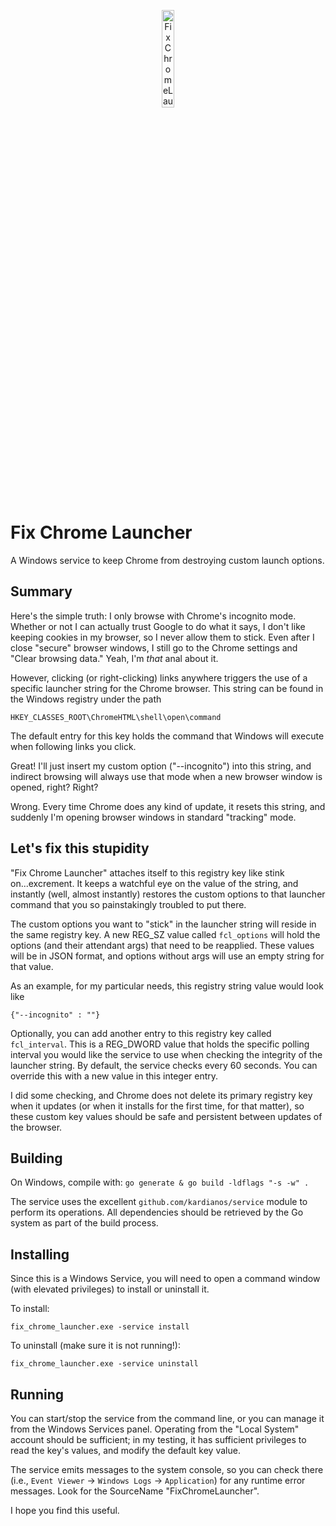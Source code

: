 <p align="center">
  <a href="https://www.google.com/chrome/index.html">
    <img width="20%" alt="FixChromeLauncher" src="https://upload.wikimedia.org/wikipedia/commons/a/a5/Google_Chrome_icon_%28September_2014%29.svg">
  </a>
</p>

# Fix Chrome Launcher
A Windows service to keep Chrome from destroying custom launch options.

## Summary
Here's the simple truth: I only browse with Chrome's incognito mode.  Whether or not I can actually trust Google to do what it says, I don't like keeping
cookies in my browser, so I never allow them to stick.  Even after I close "secure" browser windows, I still go to the Chrome settings and "Clear browsing data."  Yeah, I'm _that_ anal about it.

However, clicking (or right-clicking) links anywhere triggers the use of a specific launcher string for the Chrome browser.  This string can be found
in the Windows registry under the path

`HKEY_CLASSES_ROOT\ChromeHTML\shell\open\command`

The default entry for this key holds the command that Windows will execute when following links you click.

Great!  I'll just insert my custom option ("--incognito") into this string, and indirect browsing will always use that mode when a new browser window is opened, right?  Right?

Wrong.  Every time Chrome does any kind of update, it resets this string, and suddenly I'm opening browser windows in standard "tracking" mode.

## Let's fix this stupidity

"Fix Chrome Launcher" attaches itself to this registry key like stink on...excrement.  It keeps a watchful eye on the value of the string, and instantly (well, almost instantly) restores the custom options to that launcher command that you so painstakingly troubled to put there.

The custom options you want to "stick" in the launcher string will reside in the same registry key.  A new REG_SZ value called `fcl_options` will hold the options (and their attendant args) that need to be reapplied.  These values will be in JSON format, and options without args will use an empty string for that value.

As an example, for my particular needs, this registry string value would look like

`{"--incognito" : ""}`

Optionally, you can add another entry to this registry key called `fcl_interval`.  This is a REG_DWORD value that holds the specific polling interval you would like the service to use when checking the integrity of the launcher string.  By default, the service checks every 60 seconds. You can override this with a new value in this integer entry.

I did some checking, and Chrome does not delete its primary registry key when it updates (or when it installs for the first time, for that matter), so these custom key values should be safe and persistent between updates of the browser.

## Building

On Windows, compile with: `go generate & go build -ldflags "-s -w" .`

The service uses the excellent `github.com/kardianos/service` module to perform its operations.  All dependencies should be retrieved by the Go system as part of the build process.

## Installing

Since this is a Windows Service, you will need to open a command window (with elevated privileges) to install or uninstall it.

To install:

`fix_chrome_launcher.exe -service install`

To uninstall (make sure it is not running!):

`fix_chrome_launcher.exe -service uninstall`

## Running

You can start/stop the service from the command line, or you can manage it from the Windows Services panel.  Operating from the "Local System" account should be sufficient; in my testing, it has sufficient privileges to read the key's values, and modify the default key value.

The service emits messages to the system console, so you can check there (i.e., `Event Viewer` -> `Windows Logs` -> `Application`) for any runtime error messages.  Look for the SourceName "FixChromeLauncher".

I hope you find this useful.